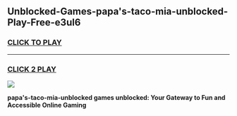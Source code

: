 
## Unblocked-Games-papa's-taco-mia-unblocked-Play-Free-e3ul6
<h3>
<a href="https://premium76.site?title=papa's-taco-mia-unblocked&ref=23A">CLICK TO PLAY</a></h3>
<hr>

<h3>
<a href="https://premium76.site?title=papa's-taco-mia-unblocked&ref=23A">CLICK 2 PLAY</a>
  
</h3>

<a href="https://premium76.site?title=papa's-taco-mia-unblocked&ref=23A"><img src="https://clearcache.store/games.png"></a>


**papa's-taco-mia-unblocked games unblocked: Your Gateway to Fun and Accessible Online Gaming**
